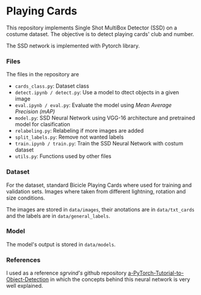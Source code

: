 # Playing Cards

This repository implements Single Shot MultiBox Detector (SSD) on a costume dataset. The objective is to detect playing cards' club and number.

The SSD network is implemented with Pytorch library.

### Files
The files in the repository are 
- ```cards_class.py```: Dataset class
- ```detect.ipynb / detect.py```: Use a model to dtect objects in a given image
- ```eval.ipynb / eval.py```: Evaluate the model using *Mean Average Precision (mAP)*
- ```model.py```: SSD Neural Network using VGG-16 architecture and pretrained model for clasification 
- ```relabeling.py```: Relabeling if more images are added 
- ```split_labels.py```: Remove not wanted labels
- ```train.ipynb / train.py```: Train the SSD Neural Network with costum dataset
- ```utils.py```: Functions used by other files

### Dataset
For the dataset, standard Bicicle Playing Cards where used for training and validation sets. Images where taken from different lightning, rotation and size conditions.

The images are stored in ```data/images```, their anotations are in ```data/txt_cards``` and the labels are in ```data/general_labels```.

### Model
The model's output is stored in ```data/models```.



### References

I used as a reference *sgrvind's* github repository  [a-PyTorch-Tutorial-to-Object-Detection](https://github.com/sgrvinod/a-PyTorch-Tutorial-to-Object-Detection) in which the concepts behind this neural network is very well explained.

